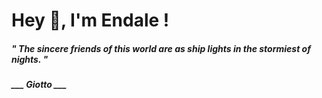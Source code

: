 <h1 title="head"> Hey 👋, I'm Endale !</h1>

**<h5><i>" The sincere friends of this world are as ship lights in the stormiest of nights. "</i></h5>**

*<b>___ Giotto ___</b>*
